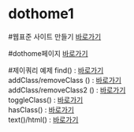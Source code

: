 # dothome1

#웹표준 사이트 만들기
<a href="https://ssra91.github.io/dothome1/webstandard/index.html">바로가기</a>

#dothome페이지 
<a href="https://ssra91.github.io/dothome1/index.html">바로가기</a>

#제이쿼리 예제
find() : <a href="https://ssra91.github.io/dothome1/jquery/jquery04_find2.html">바로가기</a><br>
addClass/removeClass () : <a href="https://ssra91.github.io/dothome1/jquery/jquery05_addClass.html">바로가기</a><br>
addClass/removeClass2 () : <a href="https://ssra91.github.io/dothome1/jquery/jquery06_addClass2.html">바로가기</a><br>
toggleClass() :  <a href="https://ssra91.github.io/dothome1/jquery/jquery05_addClass.html">바로가기</a><br>
hasClass() : <a href="https://ssra91.github.io/dothome1/jquery/jquery07_hasClass.html">바로가기</a><br>
text()/html() : <a href="https://ssra91.github.io/dothome1/jquery/jquery08_text.html">바로가기</a><br>
